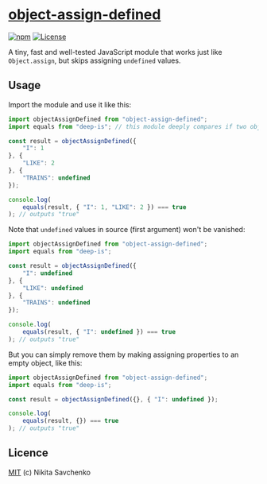 # [object-assign-defined](https://www.npmjs.com/package/object-assign-defined)

[![npm](https://img.shields.io/npm/v/object-assign-defined.svg)](https://www.npmjs.com/package/object-assign-defined)
[![License](https://img.shields.io/github/license/zitros/object-assign-defined.svg)](LICENSE)

A tiny, fast and well-tested JavaScript module that works just like `Object.assign`, but skips 
assigning `undefined` values.

Usage
-----

Import the module and use it like this:

```javascript
import objectAssignDefined from "object-assign-defined";
import equals from "deep-is"; // this module deeply compares if two objects match

const result = objectAssignDefined({
    "I": 1
}, {
    "LIKE": 2
}, {
    "TRAINS": undefined
});

console.log(
    equals(result, { "I": 1, "LIKE": 2 }) === true
); // outputs "true"
```

Note that `undefined` values in source (first argument) won't be vanished:

```javascript
import objectAssignDefined from "object-assign-defined";
import equals from "deep-is";

const result = objectAssignDefined({
    "I": undefined
}, {
    "LIKE": undefined
}, {
    "TRAINS": undefined
});

console.log(
    equals(result, { "I": undefined }) === true
); // outputs "true"
```

But you can simply remove them by making assigning properties to an empty object, like this:

```javascript
import objectAssignDefined from "object-assign-defined";
import equals from "deep-is";

const result = objectAssignDefined({}, { "I": undefined });

console.log(
    equals(result, {}) === true
); // outputs "true"
```

Licence
-------

[MIT](LICENSE) (c) Nikita Savchenko